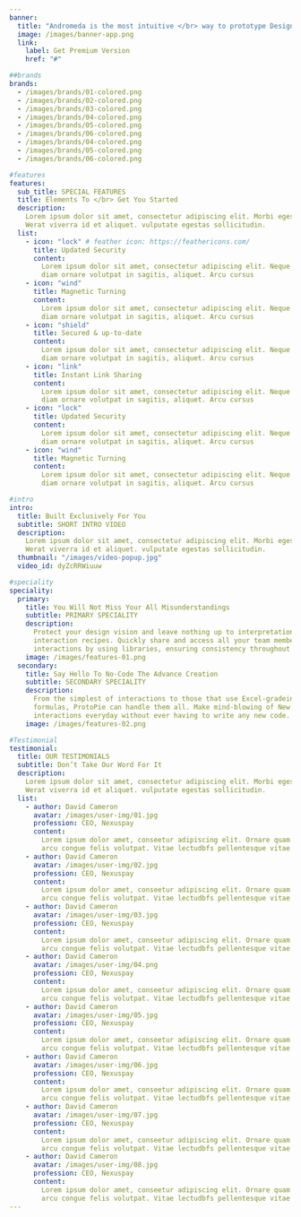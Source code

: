 ```yaml
---
banner:
  title: "Andromeda is the most intuitive </br> way to prototype Designs"
  image: /images/banner-app.png
  link:
    label: Get Premium Version
    href: "#"

##brands
brands:
  - /images/brands/01-colored.png
  - /images/brands/02-colored.png
  - /images/brands/03-colored.png
  - /images/brands/04-colored.png
  - /images/brands/05-colored.png
  - /images/brands/06-colored.png
  - /images/brands/04-colored.png
  - /images/brands/05-colored.png
  - /images/brands/06-colored.png

#features
features:
  sub_title: SPECIAL FEATURES
  title: Elements To </br> Get You Started
  description:
    Lorem ipsum dolor sit amet, consectetur adipiscing elit. Morbi egestas </br>
    Werat viverra id et aliquet. vulputate egestas sollicitudin.
  list:
    - icon: "lock" # feather icon: https://feathericons.com/
      title: Updated Security
      content:
        Lorem ipsum dolor sit amet, consectetur adipiscing elit. Neque enim id
        diam ornare volutpat in sagitis, aliquet. Arcu cursus
    - icon: "wind"
      title: Magnetic Turning
      content:
        Lorem ipsum dolor sit amet, consectetur adipiscing elit. Neque enim id
        diam ornare volutpat in sagitis, aliquet. Arcu cursus
    - icon: "shield"
      title: Secured & up-to-date
      content:
        Lorem ipsum dolor sit amet, consectetur adipiscing elit. Neque enim id
        diam ornare volutpat in sagitis, aliquet. Arcu cursus
    - icon: "link"
      title: Instant Link Sharing
      content:
        Lorem ipsum dolor sit amet, consectetur adipiscing elit. Neque enim id
        diam ornare volutpat in sagitis, aliquet. Arcu cursus
    - icon: "lock"
      title: Updated Security
      content:
        Lorem ipsum dolor sit amet, consectetur adipiscing elit. Neque enim id
        diam ornare volutpat in sagitis, aliquet. Arcu cursus
    - icon: "wind"
      title: Magnetic Turning
      content:
        Lorem ipsum dolor sit amet, consectetur adipiscing elit. Neque enim id
        diam ornare volutpat in sagitis, aliquet. Arcu cursus

#intro
intro:
  title: Built Exclusively For You
  subtitle: SHORT INTRO VIDEO
  description:
    Lorem ipsum dolor sit amet, consectetur adipiscing elit. Morbi egestas </br>
    Werat viverra id et aliquet. vulputate egestas sollicitudin.
  thumbnail: "/images/video-popup.jpg"
  video_id: dyZcRRWiuuw

#speciality
speciality:
  primary:
    title: You Will Not Miss Your All Misunderstandings
    subtitle: PRIMARY SPECIALITY
    description:
      Protect your design vision and leave nothing up to interpretation with
      interaction recipes. Quickly share and access all your team members
      interactions by using libraries, ensuring consistency throughout the.
    image: /images/features-01.png
  secondary:
    title: Say Hello To No-Code The Advance Creation
    subtitle: SECONDARY SPECIALITY
    description:
      From the simplest of interactions to those that use Excel-gradeing
      formulas, ProtoPie can handle them all. Make mind-blowing of New
      interactions everyday without ever having to write any new code.
    image: /images/features-02.png

#Testimonial
testimonial:
  title: OUR TESTIMONIALS
  subtitle: Don’t Take Our Word For It
  description:
    Lorem ipsum dolor sit amet, consectetur adipiscing elit. Morbi egestas </br>
    Werat viverra id et aliquet. vulputate egestas sollicitudin.
  list:
    - author: David Cameron
      avatar: /images/user-img/01.jpg
      profession: CEO, Nexuspay
      content:
        Lorem ipsum dolor amet, conseetur adipiscing elit. Ornare quam porta
        arcu congue felis volutpat. Vitae lectudbfs pellentesque vitae dolor
    - author: David Cameron
      avatar: /images/user-img/02.jpg
      profession: CEO, Nexuspay
      content:
        Lorem ipsum dolor amet, conseetur adipiscing elit. Ornare quam porta
        arcu congue felis volutpat. Vitae lectudbfs pellentesque vitae dolor
    - author: David Cameron
      avatar: /images/user-img/03.jpg
      profession: CEO, Nexuspay
      content:
        Lorem ipsum dolor amet, conseetur adipiscing elit. Ornare quam porta
        arcu congue felis volutpat. Vitae lectudbfs pellentesque vitae dolor
    - author: David Cameron
      avatar: /images/user-img/04.png
      profession: CEO, Nexuspay
      content:
        Lorem ipsum dolor amet, conseetur adipiscing elit. Ornare quam porta
        arcu congue felis volutpat. Vitae lectudbfs pellentesque vitae dolor
    - author: David Cameron
      avatar: /images/user-img/05.jpg
      profession: CEO, Nexuspay
      content:
        Lorem ipsum dolor amet, conseetur adipiscing elit. Ornare quam porta
        arcu congue felis volutpat. Vitae lectudbfs pellentesque vitae dolor
    - author: David Cameron
      avatar: /images/user-img/06.jpg
      profession: CEO, Nexuspay
      content:
        Lorem ipsum dolor amet, conseetur adipiscing elit. Ornare quam porta
        arcu congue felis volutpat. Vitae lectudbfs pellentesque vitae dolor
    - author: David Cameron
      avatar: /images/user-img/07.jpg
      profession: CEO, Nexuspay
      content:
        Lorem ipsum dolor amet, conseetur adipiscing elit. Ornare quam porta
        arcu congue felis volutpat. Vitae lectudbfs pellentesque vitae dolor
    - author: David Cameron
      avatar: /images/user-img/08.jpg
      profession: CEO, Nexuspay
      content:
        Lorem ipsum dolor amet, conseetur adipiscing elit. Ornare quam porta
        arcu congue felis volutpat. Vitae lectudbfs pellentesque vitae dolor
---
```

